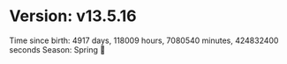 # Version: v13.5.16
Time since birth: 4917 days, 118009 hours, 7080540 minutes, 424832400 seconds
Season: Spring 🌸
